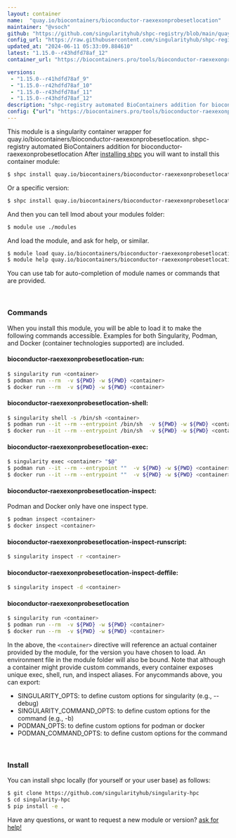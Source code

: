 ```yaml
---
layout: container
name:  "quay.io/biocontainers/bioconductor-raexexonprobesetlocation"
maintainer: "@vsoch"
github: "https://github.com/singularityhub/shpc-registry/blob/main/quay.io/biocontainers/bioconductor-raexexonprobesetlocation/container.yaml"
config_url: "https://raw.githubusercontent.com/singularityhub/shpc-registry/main/quay.io/biocontainers/bioconductor-raexexonprobesetlocation/container.yaml"
updated_at: "2024-06-11 05:33:09.884610"
latest: "1.15.0--r43hdfd78af_12"
container_url: "https://biocontainers.pro/tools/bioconductor-raexexonprobesetlocation"

versions:
 - "1.15.0--r41hdfd78af_9"
 - "1.15.0--r42hdfd78af_10"
 - "1.15.0--r43hdfd78af_11"
 - "1.15.0--r43hdfd78af_12"
description: "shpc-registry automated BioContainers addition for bioconductor-raexexonprobesetlocation"
config: {"url": "https://biocontainers.pro/tools/bioconductor-raexexonprobesetlocation", "maintainer": "@vsoch", "description": "shpc-registry automated BioContainers addition for bioconductor-raexexonprobesetlocation", "latest": {"1.15.0--r43hdfd78af_12": "sha256:44277b51dcf4a4b08fd77513fc244d4dccffc730948579701603d69304e5dcc0"}, "tags": {"1.15.0--r41hdfd78af_9": "sha256:7f1289dd8738a045e3c09832ff02292b3e5b9364c966c3ed60942de973b1234b", "1.15.0--r42hdfd78af_10": "sha256:afaa2e116c3addf8b1832c53e077c226be64cfc0b940ec42dc63682a0736be06", "1.15.0--r43hdfd78af_11": "sha256:46b01e19501d7cc891d478a97ab24ad211e518c43597ed5690e90f54656c849d", "1.15.0--r43hdfd78af_12": "sha256:44277b51dcf4a4b08fd77513fc244d4dccffc730948579701603d69304e5dcc0"}, "docker": "quay.io/biocontainers/bioconductor-raexexonprobesetlocation"}
---
```


This module is a singularity container wrapper for quay.io/biocontainers/bioconductor-raexexonprobesetlocation.
shpc-registry automated BioContainers addition for bioconductor-raexexonprobesetlocation
After [installing shpc](#install) you will want to install this container module:


```bash
$ shpc install quay.io/biocontainers/bioconductor-raexexonprobesetlocation
```

Or a specific version:

```bash
$ shpc install quay.io/biocontainers/bioconductor-raexexonprobesetlocation:1.15.0--r43hdfd78af_12
```

And then you can tell lmod about your modules folder:

```bash
$ module use ./modules
```

And load the module, and ask for help, or similar.

```bash
$ module load quay.io/biocontainers/bioconductor-raexexonprobesetlocation/1.15.0--r43hdfd78af_12
$ module help quay.io/biocontainers/bioconductor-raexexonprobesetlocation/1.15.0--r43hdfd78af_12
```

You can use tab for auto-completion of module names or commands that are provided.

<br>

### Commands

When you install this module, you will be able to load it to make the following commands accessible.
Examples for both Singularity, Podman, and Docker (container technologies supported) are included.

#### bioconductor-raexexonprobesetlocation-run:

```bash
$ singularity run <container>
$ podman run --rm  -v ${PWD} -w ${PWD} <container>
$ docker run --rm  -v ${PWD} -w ${PWD} <container>
```

#### bioconductor-raexexonprobesetlocation-shell:

```bash
$ singularity shell -s /bin/sh <container>
$ podman run --it --rm --entrypoint /bin/sh  -v ${PWD} -w ${PWD} <container>
$ docker run --it --rm --entrypoint /bin/sh  -v ${PWD} -w ${PWD} <container>
```

#### bioconductor-raexexonprobesetlocation-exec:

```bash
$ singularity exec <container> "$@"
$ podman run --it --rm --entrypoint ""  -v ${PWD} -w ${PWD} <container> "$@"
$ docker run --it --rm --entrypoint ""  -v ${PWD} -w ${PWD} <container> "$@"
```

#### bioconductor-raexexonprobesetlocation-inspect:

Podman and Docker only have one inspect type.

```bash
$ podman inspect <container>
$ docker inspect <container>
```

#### bioconductor-raexexonprobesetlocation-inspect-runscript:

```bash
$ singularity inspect -r <container>
```

#### bioconductor-raexexonprobesetlocation-inspect-deffile:

```bash
$ singularity inspect -d <container>
```



#### bioconductor-raexexonprobesetlocation

```bash
$ singularity run <container>
$ podman run --rm  -v ${PWD} -w ${PWD} <container>
$ docker run --rm  -v ${PWD} -w ${PWD} <container>
```


In the above, the `<container>` directive will reference an actual container provided
by the module, for the version you have chosen to load. An environment file in the
module folder will also be bound. Note that although a container
might provide custom commands, every container exposes unique exec, shell, run, and
inspect aliases. For anycommands above, you can export:

 - SINGULARITY_OPTS: to define custom options for singularity (e.g., --debug)
 - SINGULARITY_COMMAND_OPTS: to define custom options for the command (e.g., -b)
 - PODMAN_OPTS: to define custom options for podman or docker
 - PODMAN_COMMAND_OPTS: to define custom options for the command

<br>

### Install

You can install shpc locally (for yourself or your user base) as follows:

```bash
$ git clone https://github.com/singularityhub/singularity-hpc
$ cd singularity-hpc
$ pip install -e .
```

Have any questions, or want to request a new module or version? [ask for help!](https://github.com/singularityhub/singularity-hpc/issues)